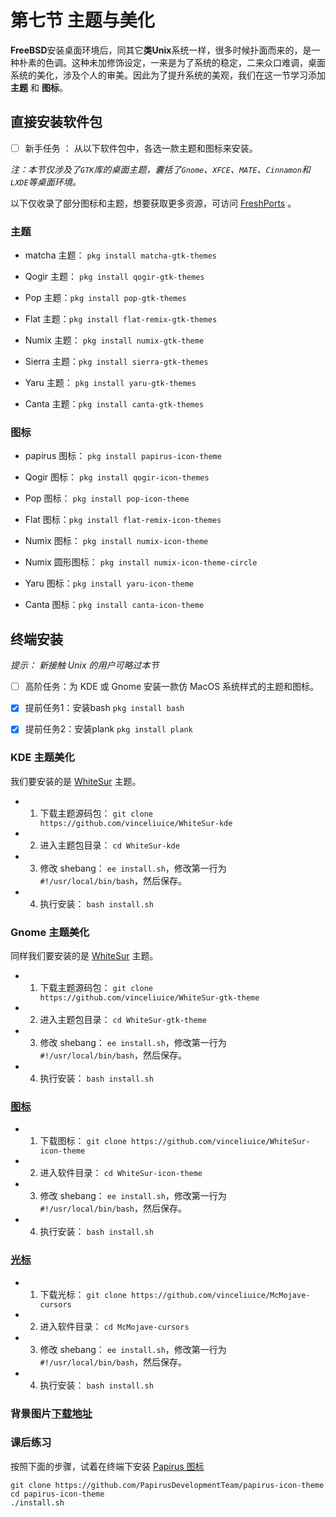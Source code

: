 # 第七节 主题与美化

**FreeBSD**安装桌面环境后，同其它**类Unix**系统一样，很多时候扑面而来的，是一种朴素的色调。这种未加修饰设定，一来是为了系统的稳定，二来众口难调，桌面系统的美化，涉及个人的审美。因此为了提升系统的美观，我们在这一节学习添加 **主题** 和 **图标**。

## 直接安装软件包

- [ ] 新手任务 ： 从以下软件包中，各选一款主题和图标来安装。

*注：本节仅涉及了`GTK`库的桌面主题，囊括了`Gnome`、`XFCE`、`MATE`、`Cinnamon`和`LXDE`等桌面环境。* 

以下仅收录了部分图标和主题，想要获取更多资源，可访问 [FreshPorts](https://www.freshports.org) 。


### 主题

- matcha 主题： `pkg install matcha-gtk-themes`

- Qogir 主题： `pkg install qogir-gtk-themes`

- Pop 主题：`pkg install pop-gtk-themes`

- Flat 主题：`pkg install flat-remix-gtk-themes`

- Numix 主题： `pkg install numix-gtk-theme`

- Sierra 主题：`pkg install sierra-gtk-themes`

- Yaru 主题： `pkg install yaru-gtk-themes`

- Canta 主题：`pkg install canta-gtk-themes`


### 图标

- papirus 图标： `pkg install papirus-icon-theme`

- Qogir 图标： `pkg install qogir-icon-themes`

- Pop 图标： `pkg install pop-icon-theme`

- Flat 图标：`pkg install flat-remix-icon-themes`

- Numix 图标： `pkg install numix-icon-theme`

- Numix 圆形图标： `pkg install numix-icon-theme-circle`

- Yaru 图标：`pkg install yaru-icon-theme`

- Canta 图标：`pkg install canta-icon-theme`

## 终端安装

*提示： 新接触 Unix 的用户可略过本节*

- [ ] 高阶任务：为 KDE 或 Gnome 安装一款仿 MacOS 系统样式的主题和图标。

- [x] 提前任务1：安装bash `pkg install bash` 

- [x] 提前任务2：安装plank `pkg install plank`

### KDE 主题美化

我们要安装的是 [WhiteSur](https://www.pling.com/p/1398840/) 主题。

- 1. 下载主题源码包： `git clone https://github.com/vinceliuice/WhiteSur-kde`

- 2. 进入主题包目录： `cd WhiteSur-kde`

- 3. 修改 shebang： `ee install.sh`，修改第一行为 `#!/usr/local/bin/bash`，然后保存。

- 4. 执行安装： `bash install.sh`

### Gnome 主题美化

同样我们要安装的是 [WhiteSur](https://www.pling.com/p/1403328/) 主题。

- 1. 下载主题源码包： `git clone https://github.com/vinceliuice/WhiteSur-gtk-theme`

- 2. 进入主题包目录： `cd WhiteSur-gtk-theme`

- 3. 修改 shebang： `ee install.sh`，修改第一行为 `#!/usr/local/bin/bash`，然后保存。

- 4. 执行安装： `bash install.sh`


### [图标](https://www.pling.com/p/1405756/)

- 1. 下载图标： `git clone https://github.com/vinceliuice/WhiteSur-icon-theme`

- 2. 进入软件目录： `cd WhiteSur-icon-theme`

- 3. 修改 shebang： `ee install.sh`，修改第一行为 `#!/usr/local/bin/bash`，然后保存。

- 4. 执行安装： `bash install.sh`

### [光标](https://www.pling.com/p/1355701/)

- 1. 下载光标： `git clone https://github.com/vinceliuice/McMojave-cursors`

- 2. 进入软件目录： `cd McMojave-cursors`

- 3. 修改 shebang： `ee install.sh`，修改第一行为 `#!/usr/local/bin/bash`，然后保存。

- 4. 执行安装： `bash install.sh`

### 背景图片[下载地址](https://github.com/vinceliuice/WhiteSur-kde/tree/master/wallpaper)


### 课后练习

按照下面的步骤，试着在终端下安装 [Papirus 图标](https://www.gnome-look.org/p/1166289/)

```
git clone https://github.com/PapirusDevelopmentTeam/papirus-icon-theme
cd papirus-icon-theme
./install.sh
```
